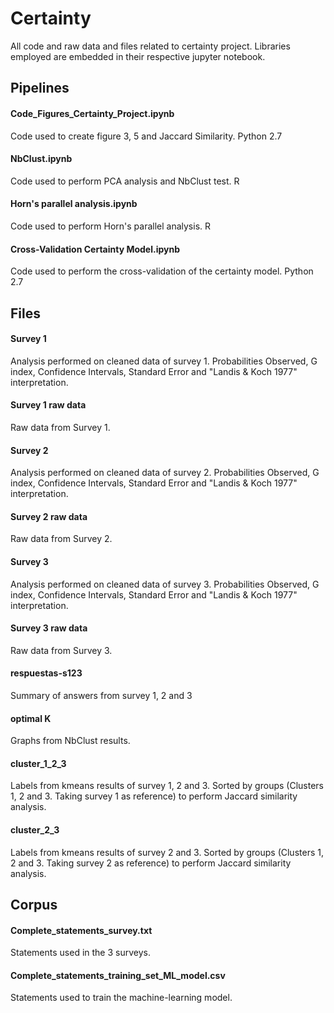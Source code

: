 # Certainty
All code and raw data and files related to certainty project. Libraries employed are embedded in their respective jupyter notebook.

## Pipelines
#### Code_Figures_Certainty_Project.ipynb
Code used to create figure 3, 5 and Jaccard Similarity. Python 2.7

#### NbClust.ipynb
Code used to perform PCA analysis and NbClust test. R

#### Horn's parallel analysis.ipynb
Code used to perform Horn's parallel analysis. R

#### Cross-Validation Certainty Model.ipynb
Code used to perform the cross-validation of the certainty model. Python 2.7

## Files
#### Survey 1
Analysis performed on cleaned data of survey 1. Probabilities Observed, G index, Confidence Intervals, Standard Error and "Landis & Koch 1977" interpretation.
#### Survey 1 raw data
Raw data from Survey 1.

#### Survey 2
Analysis performed on cleaned data of survey 2. Probabilities Observed, G index, Confidence Intervals, Standard Error and "Landis & Koch 1977" interpretation.
#### Survey 2 raw data
Raw data from Survey 2.

#### Survey 3
Analysis performed on cleaned data of survey 3. Probabilities Observed, G index, Confidence Intervals, Standard Error and "Landis & Koch 1977" interpretation.
#### Survey 3 raw data
Raw data from Survey 3.

#### respuestas-s123
Summary of answers from survey 1, 2 and 3

#### optimal K
Graphs from NbClust results.

#### cluster_1_2_3
Labels from kmeans results of survey 1, 2 and 3. Sorted by groups (Clusters 1, 2 and 3. Taking survey 1 as reference) to perform Jaccard similarity analysis.

#### cluster_2_3
Labels from kmeans results of survey 2 and 3. Sorted by groups (Clusters 1, 2 and 3. Taking survey 2 as reference) to perform Jaccard similarity analysis.

## Corpus
#### Complete_statements_survey.txt
Statements used in the 3 surveys.

#### Complete_statements_training_set_ML_model.csv
Statements used to train the machine-learning model.
